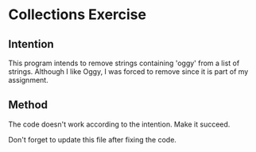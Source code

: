 # Collections Exercise

## Intention

This program intends to remove strings containing 'oggy' from a list of strings.
Although I like Oggy, I was forced to remove since it is part of my assignment.

## Method

The code doesn't work according to the intention. Make it succeed.

Don't forget to update this file after fixing the code.
